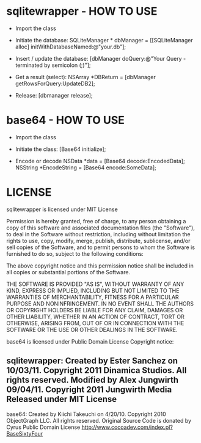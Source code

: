 sqlitewrapper - HOW TO USE
==========================
* Import the class
* Initiate the database: 
    SQLiteManager * dbManager = [[SQLiteManager alloc] initWithDatabaseNamed:@"your.db"];

* Insert / update the database: 
    [dbManager doQuery:@"Your Query - terminated by semicolon (;)"];

* Get a result (select): 
    NSArray *DBReturn = [dbManager getRowsForQuery:UpdateDB2];

* Release: 
    [dbmanager release];

base64 - HOW TO USE
===================
* Import the class

* Initiate the class:
    [Base64 initialize];

* Encode or decode
    NSData *data = [Base64 decode:EncodedData];
    NSString *EncodeString = [Base64 encode:SomeData];

LICENSE
=======

sqlitewrapper is licensed under MIT License

Permission is hereby granted, free of charge, to any person obtaining a copy of this software and associated documentation files (the "Software"), to deal in the Software without restriction, including without limitation the rights to use, copy, modify, merge, publish, distribute, sublicense, and/or sell copies of the Software, and to permit persons to whom the Software is furnished to do so, subject to the following conditions:

The above copyright notice and this permission notice shall be included in all copies or substantial portions of the Software.

THE SOFTWARE IS PROVIDED "AS IS", WITHOUT WARRANTY OF ANY KIND, EXPRESS OR IMPLIED, INCLUDING BUT NOT LIMITED TO THE WARRANTIES OF MERCHANTABILITY, FITNESS FOR A PARTICULAR PURPOSE AND NONINFRINGEMENT. IN NO EVENT SHALL THE AUTHORS OR COPYRIGHT HOLDERS BE LIABLE FOR ANY CLAIM, DAMAGES OR OTHER LIABILITY, WHETHER IN AN ACTION OF CONTRACT, TORT OR OTHERWISE, ARISING FROM, OUT OF OR IN CONNECTION WITH THE SOFTWARE OR THE USE OR OTHER DEALINGS IN THE SOFTWARE.

base64 is licensed under Public Domain License
Copyright notice:

sqlitewrapper:
  Created by Ester Sanchez on 10/03/11.
  Copyright 2011 Dinamica Studios. All rights reserved.
  Modified by Alex Jungwirth 09/04/11.
  Copyright 2011 Jungwirth Media
  Released under MIT License
---
base64:
  Created by Kiichi Takeuchi on 4/20/10.
  Copyright 2010 ObjectGraph LLC. All rights reserved.
  Original Source Code is donated by Cyrus
  Public Domain License
  http://www.cocoadev.com/index.pl?BaseSixtyFour
